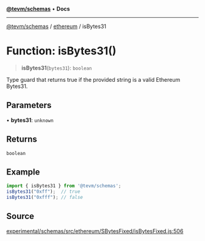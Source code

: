 [**@tevm/schemas**](../../README.md) • **Docs**

***

[@tevm/schemas](../../modules.md) / [ethereum](../README.md) / isBytes31

# Function: isBytes31()

> **isBytes31**(`bytes31`): `boolean`

Type guard that returns true if the provided string is a valid Ethereum Bytes31.

## Parameters

• **bytes31**: `unknown`

## Returns

`boolean`

## Example

```ts
import { isBytes31 } from '@tevm/schemas';
isBytes31("0xff");  // true
isBytes31("0xfff"); // false
````

## Source

[experimental/schemas/src/ethereum/SBytesFixed/isBytesFixed.js:506](https://github.com/evmts/tevm-monorepo/blob/main/experimental/schemas/src/ethereum/SBytesFixed/isBytesFixed.js#L506)
